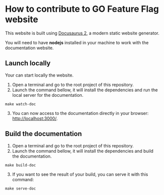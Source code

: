 # How to contribute to GO Feature Flag website

This website is built using [Docusaurus 2](https://docusaurus.io/), a modern static website generator.  

You will need to have **nodejs** installed in your machine to work with the documentation website.


## Launch locally

Your can start locally the website.

1. Open a terminal and go to the root project of this repository.
2. Launch the command bellow, it will install the dependencies and run the local server for the documentation.
```shell
make watch-doc
```
3. You can now access to the documentation directly in your browser: [http://localhost:3000/](http://localhost:3000/).


## Build the documentation
1. Open a terminal and go to the root project of this repository.
2. Launch the command bellow, it will install the dependencies and build the documentation.
```shell
make build-doc
```
3. If you want to see the result of your build, you can serve it with this command:
```shell
make serve-doc
```
